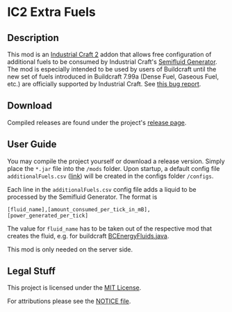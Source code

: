 # IC2 Extra Fuels

## Description
This mod is an [Industrial Craft 2](https://industrial-craft.net) addon that allows free configuration of additional fuels to be consumed by Industrial Craft's [Semifluid Generator](https://wiki.industrial-craft.net/index.php?title=Semifluid_Generator).
The mod is especially intended to be used by users of Buildcraft until the new set of fuels introduced in Buildcraft 7.99a (Dense Fuel, Gaseous Fuel, etc.) are officially supported by Industrial Craft. See [this bug report](https://bt.industrial-craft.net/view.php?id=2345).

## Download
Compiled releases are found under the project's [release page](/releases).

## User Guide
You may compile the project yourself or download a release version. Simply place the `*.jar` file into the `/mods` folder. Upon startup, a default config file `additionalFuels.csv` ([link](assets/config/additionalFuels.csv)) will be created in the configs folder `/configs`.

Each line in the `additionalFuels.csv` config file adds a liquid to be processed by the Semifluid Generator. The format is

`[fluid_name],[amount_consumed_per_tick_in_mB],[power_generated_per_tick]`

The value for `fluid_name` has to be taken out of the respective mod that creates the fluid, e.g. for buildcraft [BCEnergyFluids.java](https://github.com/BuildCraft/BuildCraft/blob/620cf49defc70da7088be4f1d37759f5b446d71e/common/buildcraft/energy/BCEnergyFluids.java).

This mod is only needed on the server side. 

## Legal Stuff
This project is licensed under the [MIT License](LICENSE).

For attributions please see the [NOTICE file](NOTICE).
